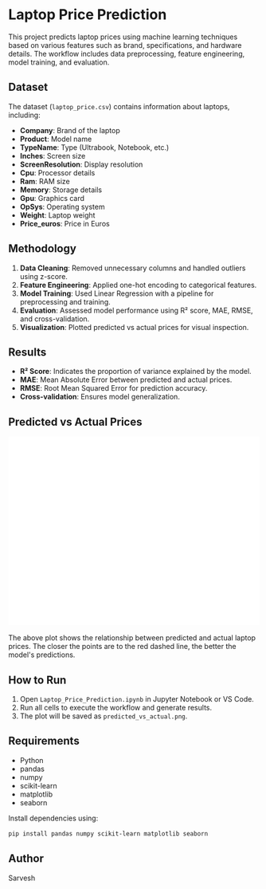 # Laptop Price Prediction

This project predicts laptop prices using machine learning techniques based on various features such as brand, specifications, and hardware details. The workflow includes data preprocessing, feature engineering, model training, and evaluation.

## Dataset

The dataset (`laptop_price.csv`) contains information about laptops, including:

- **Company**: Brand of the laptop
- **Product**: Model name
- **TypeName**: Type (Ultrabook, Notebook, etc.)
- **Inches**: Screen size
- **ScreenResolution**: Display resolution
- **Cpu**: Processor details
- **Ram**: RAM size
- **Memory**: Storage details
- **Gpu**: Graphics card
- **OpSys**: Operating system
- **Weight**: Laptop weight
- **Price_euros**: Price in Euros

## Methodology

1. **Data Cleaning**: Removed unnecessary columns and handled outliers using z-score.
2. **Feature Engineering**: Applied one-hot encoding to categorical features.
3. **Model Training**: Used Linear Regression with a pipeline for preprocessing and training.
4. **Evaluation**: Assessed model performance using R² score, MAE, RMSE, and cross-validation.
5. **Visualization**: Plotted predicted vs actual prices for visual inspection.

## Results

- **R² Score**: Indicates the proportion of variance explained by the model.
- **MAE**: Mean Absolute Error between predicted and actual prices.
- **RMSE**: Root Mean Squared Error for prediction accuracy.
- **Cross-validation**: Ensures model generalization.

## Predicted vs Actual Prices

![Predicted vs Actual Prices](predicted_vs_actual.png)

The above plot shows the relationship between predicted and actual laptop prices. The closer the points are to the red dashed line, the better the model's predictions.

## How to Run

1. Open `Laptop_Price_Prediction.ipynb` in Jupyter Notebook or VS Code.
2. Run all cells to execute the workflow and generate results.
3. The plot will be saved as `predicted_vs_actual.png`.

## Requirements

- Python
- pandas
- numpy
- scikit-learn
- matplotlib
- seaborn

Install dependencies using:

```bash
pip install pandas numpy scikit-learn matplotlib seaborn
```

## Author

Sarvesh
